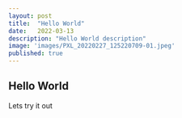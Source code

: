 ```yaml
---
layout: post
title:  "Hello World"
date:   2022-03-13
description: "Hello World description"
image: 'images/PXL_20220227_125220709-01.jpeg'
published: true
---
```


## Hello World 

Lets try it out